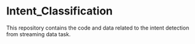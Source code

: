 # Intent_Classification
This repository contains the code and data related to the intent detection from streaming data task.
